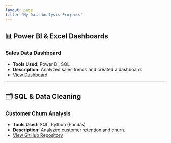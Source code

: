 ```yaml
---
layout: page
title: "My Data Analysis Projects"
---
```


## 📊 Power BI & Excel Dashboards  
### **Sales Data Dashboard**  
- **Tools Used:** Power BI, SQL  
- **Description:** Analyzed sales trends and created a dashboard.  
- [View Dashboard](https://yourdashboardlink.com)  

---

## 🗂 SQL & Data Cleaning  
### **Customer Churn Analysis**  
- **Tools Used:** SQL, Python (Pandas)  
- **Description:** Analyzed customer retention and churn.  
- [View GitHub Repository](https://github.com/alimohamed805/project-link)
